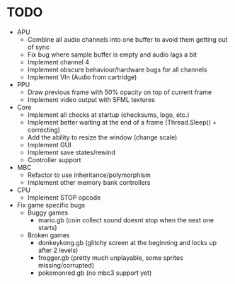 # TODO

- APU
  - Combine all audio channels into one buffer to avoid them getting out of sync
  - Fix bug where sample buffer is empty and audio lags a bit
  - Implement channel 4
  - Implement obscure behaviour/hardware bugs for all channels
  - Implement VIn (Audio from cartridge)
- PPU
  - Draw previous frame with 50% opacity on top of current frame
  - Implement video output with SFML textures
- Core
  - Implement all checks at startup (checksums, logo, etc.)
  - Implement better waiting at the end of a frame (Thread.Sleep() + correcting)
  - Add the ability to resize the window (change scale)
  - Implement GUI
  - Implement save states/rewind
  - Controller support
- MBC
  - Refactor to use inheritance/polymorphism
  - Implement other memory bank controllers
- CPU
  - Implement STOP opcode
- Fix game specific bugs
  - Buggy games
    - mario.gb (coin collect sound doesnt stop when the next one starts)
  - Broken games
    - donkeykong.gb (glitchy screen at the beginning and locks up after 2 levels)
    - frogger.gb (pretty much unplayable, some sprites missing/corrupted)
    - pokemonred.gb (no mbc3 support yet)